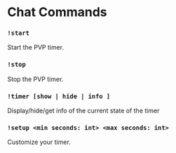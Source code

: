 # Chat Commands

### `!start`
  Start the PVP timer.
### `!stop`
  Stop the PVP timer.
### `!timer [show | hide | info ]`
  Display/hide/get info of the current state of the timer
### `!setup <min seconds: int> <max seconds: int>`
  Customize your timer.
